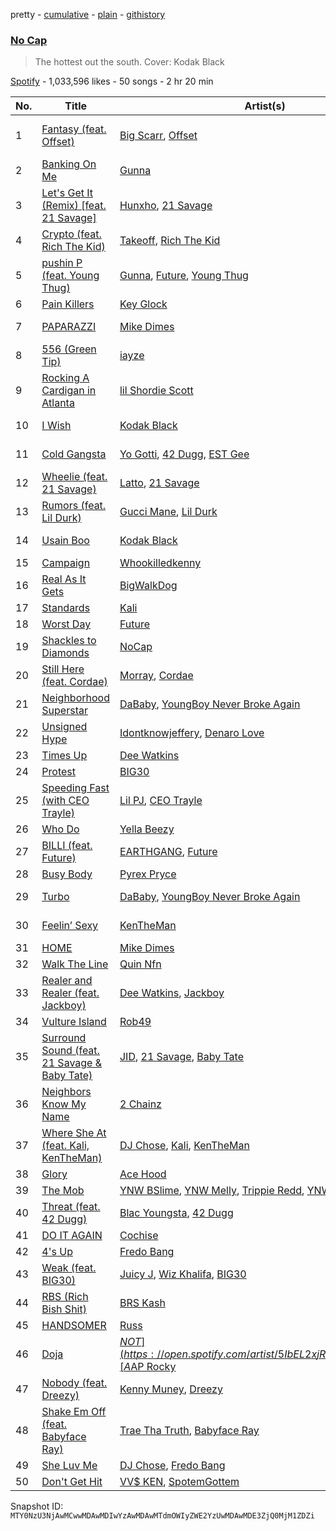 pretty - [cumulative](/playlists/cumulative/37i9dQZF1DX0Tkc6ltcBfU.md) - [plain](/playlists/plain/37i9dQZF1DX0Tkc6ltcBfU) - [githistory](https://github.githistory.xyz/mackorone/spotify-playlist-archive/blob/main/playlists/plain/37i9dQZF1DX0Tkc6ltcBfU)

### [No Cap](https://open.spotify.com/playlist/37i9dQZF1DX0Tkc6ltcBfU)

> The hottest out the south\. Cover: Kodak Black

[Spotify](https://open.spotify.com/user/spotify) - 1,033,596 likes - 50 songs - 2 hr 20 min

| No. | Title | Artist(s) | Album | Length |
|---|---|---|---|---|
| 1 | [Fantasy \(feat\. Offset\)](https://open.spotify.com/track/2Hl9mZVT3fXMq4NwDa16sM) | [Big Scarr](https://open.spotify.com/artist/579LsvZcRVKtToYjS0tkKz), [Offset](https://open.spotify.com/artist/3xWSt0mL474uQlh5Zm6NsW) | [Big Grim Reaper: The Return](https://open.spotify.com/album/59pMTqaKusiZtVLLuwx6Ut) | 3:22 |
| 2 | [Banking On Me](https://open.spotify.com/track/7Fege3yv4dvehB3NdRBGwI) | [Gunna](https://open.spotify.com/artist/2hlmm7s2ICUX0LVIhVFlZQ) | [Banking On Me](https://open.spotify.com/album/0J2kO9eiQauyjKyYgBFtPn) | 3:20 |
| 3 | [Let's Get It \(Remix\) \[feat\. 21 Savage\]](https://open.spotify.com/track/1NVp7VnSVUJalgIBCIkh0w) | [Hunxho](https://open.spotify.com/artist/508weSx4HBumrGggFmc7br), [21 Savage](https://open.spotify.com/artist/1URnnhqYAYcrqrcwql10ft) | [Let's Get It \(Remix\) \[feat\. 21 Savage\]](https://open.spotify.com/album/2ERLWOp7Bh4lAsoR7NytHu) | 2:36 |
| 4 | [Crypto \(feat\. Rich The Kid\)](https://open.spotify.com/track/6psP05MMEYxyJ54qdGEnOU) | [Takeoff](https://open.spotify.com/artist/3EW0kQ1skZiK1NHg3Spt9J), [Rich The Kid](https://open.spotify.com/artist/1pPmIToKXyGdsCF6LmqLmI) | [Crypto \(feat\. Rich The Kid\)](https://open.spotify.com/album/5UKyIgRyqHXI08xf1HrQ7O) | 2:40 |
| 5 | [pushin P \(feat\. Young Thug\)](https://open.spotify.com/track/3LnpBazWpD31QMTn6LgVGv) | [Gunna](https://open.spotify.com/artist/2hlmm7s2ICUX0LVIhVFlZQ), [Future](https://open.spotify.com/artist/1RyvyyTE3xzB2ZywiAwp0i), [Young Thug](https://open.spotify.com/artist/50co4Is1HCEo8bhOyUWKpn) | [DS4EVER](https://open.spotify.com/album/4oxmme6i4mypSt2DDzPTsW) | 2:16 |
| 6 | [Pain Killers](https://open.spotify.com/track/1JixF2WqbP3LyiroGiRyog) | [Key Glock](https://open.spotify.com/artist/0RESbWvOMyua0yuyVrztJ5) | [Pain Killers](https://open.spotify.com/album/7GuuNMJ4mj51oDXgWmxoRH) | 2:38 |
| 7 | [PAPARAZZI](https://open.spotify.com/track/001U2oRRZXrLbeOJMduXSc) | [Mike Dimes](https://open.spotify.com/artist/6rIaHuCIUu32uj2CjlEBN3) | [IN DIMES WE TRUST](https://open.spotify.com/album/6iQuqlO95HG2WVqVh4jxRi) | 2:28 |
| 8 | [556 \(Green Tip\)](https://open.spotify.com/track/35WdGjpHVOHLepJl543eyC) | [iayze](https://open.spotify.com/artist/00msLVGU9crX0EC5McCiCa) | [556 \(Green Tip\)](https://open.spotify.com/album/7JAE90R7Qq45PAG4RnoP9h) | 1:57 |
| 9 | [Rocking A Cardigan in Atlanta](https://open.spotify.com/track/0N0h5lXc4HOiLgGb9EZi8m) | [lil Shordie Scott](https://open.spotify.com/artist/1r29dFdSenwksTQdkH7r6I) | [Rocking A Cardigan in Atlanta](https://open.spotify.com/album/7ePcmHng6bcS27DmaD9D95) | 1:36 |
| 10 | [I Wish](https://open.spotify.com/track/0FmKMGrNrrf12GmmCYh2eJ) | [Kodak Black](https://open.spotify.com/artist/46SHBwWsqBkxI7EeeBEQG7) | [Back For Everything](https://open.spotify.com/album/7sX9VE0I4zbslanrLXR5aR) | 2:45 |
| 11 | [Cold Gangsta](https://open.spotify.com/track/2bxvKs7Q0zqFqajnRcgxbv) | [Yo Gotti](https://open.spotify.com/artist/6Ha4aES39QiVjR0L2lwuwq), [42 Dugg](https://open.spotify.com/artist/45gHcnDnMC15sgx3VL7ROG), [EST Gee](https://open.spotify.com/artist/4FlG0V0jhLO4qGpayFOphj) | [CM10: Free Game](https://open.spotify.com/album/5IX0jXUhnaOyc7uqJi5DCT) | 3:31 |
| 12 | [Wheelie \(feat\. 21 Savage\)](https://open.spotify.com/track/2BxboWjnfktO1E9HGfPXq1) | [Latto](https://open.spotify.com/artist/3MdXrJWsbVzdn6fe5JYkSQ), [21 Savage](https://open.spotify.com/artist/1URnnhqYAYcrqrcwql10ft) | [Wheelie \(feat\. 21 Savage\)](https://open.spotify.com/album/5gwTtcUw2dHvT1x9ad49ag) | 2:50 |
| 13 | [Rumors \(feat\. Lil Durk\)](https://open.spotify.com/track/0P2P1AxcRYhiZvoF5MyRmM) | [Gucci Mane](https://open.spotify.com/artist/13y7CgLHjMVRMDqxdx0Xdo), [Lil Durk](https://open.spotify.com/artist/3hcs9uc56yIGFCSy9leWe7) | [Rumors \(feat\. Lil Durk\)](https://open.spotify.com/album/7x2jRqKRTESzM0A8vBOJIM) | 3:05 |
| 14 | [Usain Boo](https://open.spotify.com/track/4N20NYwhJRArlzEhdCKXka) | [Kodak Black](https://open.spotify.com/artist/46SHBwWsqBkxI7EeeBEQG7) | [Back For Everything](https://open.spotify.com/album/7sX9VE0I4zbslanrLXR5aR) | 3:06 |
| 15 | [Campaign](https://open.spotify.com/track/4wCX0hAaXG3TlqB5iVR4wB) | [Whookilledkenny](https://open.spotify.com/artist/2KZnFwKkzZwaTe74507ZLD) | [Campaign](https://open.spotify.com/album/0TKHlddjauRFC1dWKaeXkb) | 2:59 |
| 16 | [Real As It Gets](https://open.spotify.com/track/2tiRmNWhtWKmnzaoYBYJSs) | [BigWalkDog](https://open.spotify.com/artist/5RivQkx7CAT7TSVFJKvbDz) | [Real As It Gets](https://open.spotify.com/album/59uB7zCwYHEpD7nDOdbL7s) | 3:15 |
| 17 | [Standards](https://open.spotify.com/track/54llkrIQrEyNyHx7PcrtSc) | [Kali](https://open.spotify.com/artist/1YRqgFNXqRyMDRr8ClS1NL) | [Standards](https://open.spotify.com/album/77CuQ0NcdI8FfqPnGPlvDt) | 2:55 |
| 18 | [Worst Day](https://open.spotify.com/track/70pwY1UfPmSVE3ybPjFy0p) | [Future](https://open.spotify.com/artist/1RyvyyTE3xzB2ZywiAwp0i) | [Worst Day](https://open.spotify.com/album/6dfL9bdRB7ACOlf9EJpcfT) | 3:04 |
| 19 | [Shackles to Diamonds](https://open.spotify.com/track/5e3gWKvlWtGLy5wh7tg1KY) | [NoCap](https://open.spotify.com/artist/4PNHuWkk4ee6R8WEhFVPf5) | [Mr\. Crawford Teaser](https://open.spotify.com/album/01aYWhU8KqQKOEKAzFrUOm) | 2:56 |
| 20 | [Still Here \(feat\. Cordae\)](https://open.spotify.com/track/1WmOlcya9zgYB714iujmVb) | [Morray](https://open.spotify.com/artist/44vREmJC0OlVZjZaGLqVEd), [Cordae](https://open.spotify.com/artist/0huGjMyP507tBCARyzSkrv) | [Still Here \(feat\. Cordae\)](https://open.spotify.com/album/0zeQClmSZ283w0KoFrB14b) | 3:16 |
| 21 | [Neighborhood Superstar](https://open.spotify.com/track/0lTqQTHcYb0RzGa5STjVrf) | [DaBaby](https://open.spotify.com/artist/4r63FhuTkUYltbVAg5TQnk), [YoungBoy Never Broke Again](https://open.spotify.com/artist/7wlFDEWiM5OoIAt8RSli8b) | [Neighborhood Superstar](https://open.spotify.com/album/6XQN9XWA3gJr6NNB3PvWBP) | 3:55 |
| 22 | [Unsigned Hype](https://open.spotify.com/track/7t5ua3XEUvaQ32EglBnRQR) | [Idontknowjeffery](https://open.spotify.com/artist/7Fx7ZCiOsh5eVpFuK25VD6), [Denaro Love](https://open.spotify.com/artist/3UQ4t7zbgnxHGuNuuVlewc) | [Unsigned Hype](https://open.spotify.com/album/0FEYaz2fMu7xOEeFACjng5) | 2:29 |
| 23 | [Times Up](https://open.spotify.com/track/1J2uejzGKyOeak5jN4hdBV) | [Dee Watkins](https://open.spotify.com/artist/5cNn5kF2qKIOtBQJ2z4FM3) | [Times Up](https://open.spotify.com/album/7wi0hfacPZ009kEBB5WJTO) | 1:51 |
| 24 | [Protest](https://open.spotify.com/track/7xmvra75oRloZw9fHMhtBe) | [BIG30](https://open.spotify.com/artist/4nZmMrwH6LxHnCzQv4IFUE) | [Protest](https://open.spotify.com/album/0lJ8jE5x7E3RPyOYbU8Omf) | 2:08 |
| 25 | [Speeding Fast \(with CEO Trayle\)](https://open.spotify.com/track/49ei6pRCbVMcaH1ko0daxd) | [Lil PJ](https://open.spotify.com/artist/4hQ6HwJgCPtkWpPEFZmaHv), [CEO Trayle](https://open.spotify.com/artist/6RuutbNl5ny8LAf1uSK3fS) | [Speeding Fast \(with CEO Trayle\)](https://open.spotify.com/album/6C3svFgG2yUUVnEvKP9EBg) | 2:21 |
| 26 | [Who Do](https://open.spotify.com/track/5TBEzhlJqpBFwalNZ3FUpx) | [Yella Beezy](https://open.spotify.com/artist/7kwCkEJ384PWm0UQW3hxjS) | [Who Do](https://open.spotify.com/album/7hQEAJdHOrnsSVapYVdzmj) | 3:02 |
| 27 | [BILLI \(feat\. Future\)](https://open.spotify.com/track/2w0DHjwF1NIMGXKeypz0sr) | [EARTHGANG](https://open.spotify.com/artist/5MbNzCW3qokGyoo9giHA3V), [Future](https://open.spotify.com/artist/1RyvyyTE3xzB2ZywiAwp0i) | [GHETTO GODS](https://open.spotify.com/album/2NwAbsKSl0jrpFw7nyeX8v) | 2:43 |
| 28 | [Busy Body](https://open.spotify.com/track/6xQWKkfkobpwY8BniNIW7K) | [Pyrex Pryce](https://open.spotify.com/artist/7HkRWn9KQavVjW2lCTGi3K) | [Busy Body](https://open.spotify.com/album/1LWJQPMpfbboj2nBf033Lg) | 1:54 |
| 29 | [Turbo](https://open.spotify.com/track/0oMCHLbU1IcWfXMHeYSfn1) | [DaBaby](https://open.spotify.com/artist/4r63FhuTkUYltbVAg5TQnk), [YoungBoy Never Broke Again](https://open.spotify.com/artist/7wlFDEWiM5OoIAt8RSli8b) | [BETTER THAN YOU](https://open.spotify.com/album/1X4W9ApaYSS9ZsmUhIVDD3) | 2:59 |
| 30 | [Feelin’ Sexy](https://open.spotify.com/track/41sGvetgNrEbeknJVP8KbC) | [KenTheMan](https://open.spotify.com/artist/6o4O5GX5kOWAGXtZUedxo3) | [Hard On A 304](https://open.spotify.com/album/6a6DFsmuYzp39qKtn3UJ3P) | 2:01 |
| 31 | [HOME](https://open.spotify.com/track/2WnPietHTd9hrIPbZnpoHL) | [Mike Dimes](https://open.spotify.com/artist/6rIaHuCIUu32uj2CjlEBN3) | [HOME](https://open.spotify.com/album/3AQ0Ynvbg6lixOuNtuw5zo) | 2:54 |
| 32 | [Walk The Line](https://open.spotify.com/track/2s8Od2lfFMtwMoGKJIYDE9) | [Quin Nfn](https://open.spotify.com/artist/3M1quhETLChtt9NHKVaajX) | [Walk The Line](https://open.spotify.com/album/238hxIpTZmLmDhG0Msp1CN) | 3:22 |
| 33 | [Realer and Realer \(feat\. Jackboy\)](https://open.spotify.com/track/6o6bAX7PmgPsEgaxzTndrP) | [Dee Watkins](https://open.spotify.com/artist/5cNn5kF2qKIOtBQJ2z4FM3), [Jackboy](https://open.spotify.com/artist/2S2mt1DiA4QKdKvtqwxrbB) | [Realer and Realer \(feat\. Jackboy\)](https://open.spotify.com/album/6Gca3Qwq656lFFcFaomaTg) | 3:37 |
| 34 | [Vulture Island](https://open.spotify.com/track/7FfFdw6GlRT2cZ06uil4Y8) | [Rob49](https://open.spotify.com/artist/1jBoSSrbz9n4ehQWA4cZgB) | [Vulture Island](https://open.spotify.com/album/4SwOxtIysNbF8N4jCkQSGR) | 2:15 |
| 35 | [Surround Sound \(feat\. 21 Savage & Baby Tate\)](https://open.spotify.com/track/0cp97b37sFNsdIbQH6po3T) | [JID](https://open.spotify.com/artist/6U3ybJ9UHNKEdsH7ktGBZ7), [21 Savage](https://open.spotify.com/artist/1URnnhqYAYcrqrcwql10ft), [Baby Tate](https://open.spotify.com/artist/3IJ21966TwNZI24MwZHMu4) | [Surround Sound \(feat\. 21 Savage & Baby Tate\)](https://open.spotify.com/album/0MdgqhI26wmlQ1aLV5y2Ks) | 3:49 |
| 36 | [Neighbors Know My Name](https://open.spotify.com/track/4H9pCqPKc11WCbfILZSYTt) | [2 Chainz](https://open.spotify.com/artist/17lzZA2AlOHwCwFALHttmp) | [Dope Don't Sell Itself](https://open.spotify.com/album/5IGnGTSdX9jMvEMostmUfu) | 1:44 |
| 37 | [Where She At \(feat\. Kali, KenTheMan\)](https://open.spotify.com/track/0ou1POV1L5meXTc8HeELNP) | [DJ Chose](https://open.spotify.com/artist/28Jt29jw6Smc3ZkzALTouq), [Kali](https://open.spotify.com/artist/1YRqgFNXqRyMDRr8ClS1NL), [KenTheMan](https://open.spotify.com/artist/6o4O5GX5kOWAGXtZUedxo3) | [MULTI](https://open.spotify.com/album/01Gyi3UvIcbXejlgpjAYyD) | 3:28 |
| 38 | [Glory](https://open.spotify.com/track/7fvp5QxFPZrv5eFY6EXp9o) | [Ace Hood](https://open.spotify.com/artist/31HjiqargV4NAw4GZqUale) | [Glory](https://open.spotify.com/album/7glPCixt19lrdyGMIVxQJd) | 2:27 |
| 39 | [The Mob](https://open.spotify.com/track/6NuGhdLQfrYvG5wBnaBnb1) | [YNW BSlime](https://open.spotify.com/artist/2KCRLxlHd2OgZG6YAOAcSu), [YNW Melly](https://open.spotify.com/artist/1cNDP5yjU5vjeR8qMf4grg), [Trippie Redd](https://open.spotify.com/artist/6Xgp2XMz1fhVYe7i6yNAax), [YNW Bortlen](https://open.spotify.com/artist/5jx69PEwHeFm5MDZ695RIV) | [The Mob](https://open.spotify.com/album/2xrLka9kKRcFwFXCIfkC04) | 3:57 |
| 40 | [Threat \(feat\. 42 Dugg\)](https://open.spotify.com/track/6MX0kAiiEKVU68F9IIuofQ) | [Blac Youngsta](https://open.spotify.com/artist/41klVmDluQZmGGqoidNfbe), [42 Dugg](https://open.spotify.com/artist/45gHcnDnMC15sgx3VL7ROG) | [Threat \(feat\. 42 Dugg\)](https://open.spotify.com/album/1Bp8ycSKYJQkPE8ZITIPps) | 2:26 |
| 41 | [DO IT AGAIN](https://open.spotify.com/track/2fvAP52y708KxkAOnI5LYa) | [Cochise](https://open.spotify.com/artist/46HzS7yz0c9udVwtbHk1sx) | [DO IT AGAIN](https://open.spotify.com/album/32zyLW6egVzXZKusfN49KX) | 2:10 |
| 42 | [4's Up](https://open.spotify.com/track/2f5hNzC7H56KsR1GAdG5cR) | [Fredo Bang](https://open.spotify.com/artist/4yTmEo2clwWq2jwelvqgVv) | [4's Up](https://open.spotify.com/album/5XMm4LbpzsyRvsTsAB60NR) | 2:12 |
| 43 | [Weak \(feat\. BIG30\)](https://open.spotify.com/track/1r2mef8nQFVUZjyBalNNhW) | [Juicy J](https://open.spotify.com/artist/5gCRApTajqwbnHHPbr2Fpi), [Wiz Khalifa](https://open.spotify.com/artist/137W8MRPWKqSmrBGDBFSop), [BIG30](https://open.spotify.com/artist/4nZmMrwH6LxHnCzQv4IFUE) | [Stoner's Night](https://open.spotify.com/album/32LNK3gHcEGOh0M7fcmRhb) | 3:31 |
| 44 | [RBS \(Rich Bish Shit\)](https://open.spotify.com/track/6hRY7o0sJeAHmlbgrWVl8J) | [BRS Kash](https://open.spotify.com/artist/5jJjvmEwRr8epuGZq4eUUa) | [RBS \(Rich Bish Shit\)](https://open.spotify.com/album/6pDWHoPYicB6buEdxxVELb) | 2:40 |
| 45 | [HANDSOMER](https://open.spotify.com/track/4v1TTTCadimzZkTuDTnYBc) | [Russ](https://open.spotify.com/artist/1z7b1Pr1rSlvWRzsW3HOrS) | [HANDSOMER](https://open.spotify.com/album/3zCqTgk4dwtws1HhNoHqWI) | 2:23 |
| 46 | [Doja](https://open.spotify.com/track/3zpGLSQ8QbbUnNjweWPLMD) | [$NOT](https://open.spotify.com/artist/5IbEL2xjRtKsunfmsahLuO), [A$AP Rocky](https://open.spotify.com/artist/13ubrt8QOOCPljQ2FL1Kca) | [Doja](https://open.spotify.com/album/5Gk324K07rxU4Lq7ghWe2o) | 2:51 |
| 47 | [Nobody \(feat\. Dreezy\)](https://open.spotify.com/track/64vzqTSgl7xs1U5zi2dPHK) | [Kenny Muney](https://open.spotify.com/artist/5noIMRg61zRD7KhynZLmFX), [Dreezy](https://open.spotify.com/artist/7gWumE1wMALHXANLSIt054) | [Time is Muney](https://open.spotify.com/album/7zPTyUnv8U9hrlGWeeuwnt) | 3:15 |
| 48 | [Shake Em Off \(feat\. Babyface Ray\)](https://open.spotify.com/track/7JkFYCGtKLrpXMkLuzGCfh) | [Trae Tha Truth](https://open.spotify.com/artist/49vCIUW46QY3L5vo1xVFoy), [Babyface Ray](https://open.spotify.com/artist/3zZ88AwlTwfCJkowsFCvLA) | [Truth Season: The United Streets of America](https://open.spotify.com/album/2fdB12wI8rq06FOkwz2YRc) | 3:22 |
| 49 | [She Luv Me](https://open.spotify.com/track/7FVLHsRf12tO36rfeD2mXr) | [DJ Chose](https://open.spotify.com/artist/28Jt29jw6Smc3ZkzALTouq), [Fredo Bang](https://open.spotify.com/artist/4yTmEo2clwWq2jwelvqgVv) | [She Luv Me](https://open.spotify.com/album/3WtDxiYCu5F2fLaSinmpgF) | 2:02 |
| 50 | [Don't Get Hit](https://open.spotify.com/track/1egaPOAa20HfQaaueGlmzK) | [VV$ KEN](https://open.spotify.com/artist/2FelUywHDci70FpLOHGghU), [SpotemGottem](https://open.spotify.com/artist/3Y2MLcrD3ZQXRXmtn4fZQx) | [Don't Get Hit](https://open.spotify.com/album/2DkdMqF3c9vjelvdoAFrsB) | 3:23 |

Snapshot ID: `MTY0NzU3NjAwMCwwMDAwMDIwYzAwMDAwMTdmOWIyZWE2YzUwMDAwMDE3ZjQ0MjM1ZDZi`
